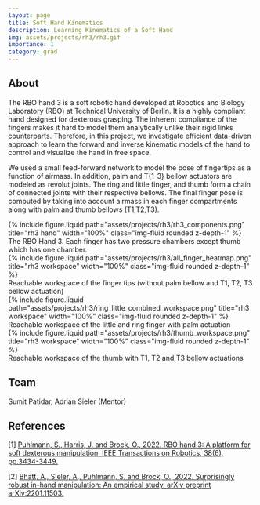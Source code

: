 ```yaml
---
layout: page
title: Soft Hand Kinematics
description: Learning Kinematics of a Soft Hand
img: assets/projects/rh3/rh3.gif
importance: 1
category: grad
---
```


## About

The RBO hand 3 is a soft robotic hand developed at Robotics and Biology
Laboratory (RBO) at Technical University of Berlin. It is a highly compliant
hand designed for dexterous grasping. The inherent compliance of the fingers
makes it hard to model them analytically unlike their rigid links counterparts.
Therefore, in this project, we investigate efficient data-driven approach to
learn the forward and inverse kinematic models of the hand to control and
visualize the hand in free space.

We used a small feed-forward network to model the pose of fingertips as a
function of airmass. In addition, palm and T{1-3} bellow actuators are modeled
as revolut joints. The ring and little finger, and thumb form a chain of
connected joints with their respective bellows. The final finger pose is
computed by taking into account airmass in each finger compartments along with
palm and thumb bellows (T1,T2,T3).

<div class="row justify-content-md-center">
    <div class="col-sm-6">
    {% include
    figure.liquid path="assets/projects/rh3/rh3_components.png" title="rh3
    hand" width="100%" class="img-fluid rounded z-depth-1" %}
        <div class="caption"> The RBO Hand 3. Each finger has two pressure
    chambers except thumb which has one chamber. </div>
    </div>
    <div class="col-sm-6"> {% include figure.liquid
        path="assets/projects/rh3/all_finger_heatmap.png" title="rh3
        workspace" width="100%" class="img-fluid rounded z-depth-1" %}
        <div class="caption"> Reachable workspace of the finger
    tips (without palm bellow and T1, T2, T3 bellow actuation) </div>
    </div>
    <div class="col-sm-6"> {% include figure.liquid
        path="assets/projects/rh3/ring_little_combined_workspace.png"
        title="rh3 workspace" width="100%" class="img-fluid rounded z-depth-1"
        %}
        <div class="caption"> Reachable
    workspace of the little and ring finger with palm actuation </div>
    </div>
    <div class="col-sm-6"> {% include figure.liquid
        path="assets/projects/rh3/thumb_workspace.png" title="rh3
        workspace" width="100%" class="img-fluid rounded z-depth-1" %}
        <div class="caption"> Reachable
    workspace of the thumb with T1, T2 and T3 bellow actuations </div>
    </div>
</div>

## Team

Sumit Patidar, Adrian Sieler (Mentor)

## References

[1] [Puhlmann, S., Harris, J. and Brock, O., 2022. RBO hand 3: A platform for soft dexterous manipulation. IEEE Transactions on Robotics, 38(6), pp.3434-3449.](https://ieeexplore.ieee.org/abstract/document/9761831/)

[2] [Bhatt, A., Sieler, A., Puhlmann, S. and Brock, O., 2022. Surprisingly robust in-hand manipulation: An empirical study. arXiv preprint arXiv:2201.11503.](https://arxiv.org/abs/2201.11503)
